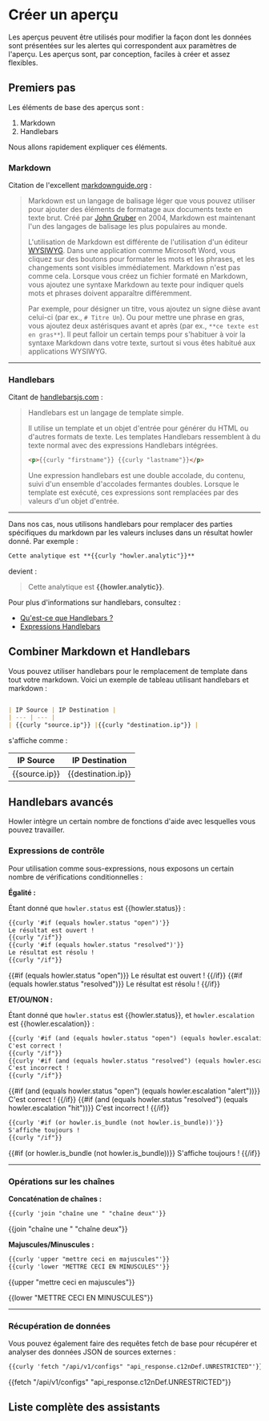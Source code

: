 # Créer un aperçu

Les aperçus peuvent être utilisés pour modifier la façon dont les données sont présentées sur les alertes qui correspondent aux paramètres de l'aperçu. Les aperçus sont, par conception, faciles à créer et assez flexibles.

## Premiers pas

Les éléments de base des aperçus sont :

1. Markdown
2. Handlebars

Nous allons rapidement expliquer ces éléments.

### Markdown

Citation de l'excellent [markdownguide.org](https://www.markdownguide.org/getting-started/) :

> Markdown est un langage de balisage léger que vous pouvez utiliser pour ajouter des éléments de formatage aux documents texte en texte brut. Créé par [John Gruber](https://daringfireball.net/projects/markdown/) en 2004, Markdown est maintenant l'un des langages de balisage les plus populaires au monde.
>
> L'utilisation de Markdown est différente de l'utilisation d'un éditeur [WYSIWYG](https://en.wikipedia.org/wiki/WYSIWYG). Dans une application comme Microsoft Word, vous cliquez sur des boutons pour formater les mots et les phrases, et les changements sont visibles immédiatement. Markdown n'est pas comme cela. Lorsque vous créez un fichier formaté en Markdown, vous ajoutez une syntaxe Markdown au texte pour indiquer quels mots et phrases doivent apparaître différemment.
>
> Par exemple, pour désigner un titre, vous ajoutez un signe dièse avant celui-ci (par ex., `# Titre Un`). Ou pour mettre une phrase en gras, vous ajoutez deux astérisques avant et après (par ex., `**ce texte est en gras**`). Il peut falloir un certain temps pour s'habituer à voir la syntaxe Markdown dans votre texte, surtout si vous êtes habitué aux applications WYSIWYG.

---

### Handlebars

Citant de [handlebarsjs.com](https://handlebarsjs.com/guide/) :

> Handlebars est un langage de template simple.
>
> Il utilise un template et un objet d'entrée pour générer du HTML ou d'autres formats de texte. Les templates Handlebars ressemblent à du texte normal avec des expressions Handlebars intégrées.
>
>```html
> <p>{{curly "firstname"}} {{curly "lastname"}}</p>
>```
>
> Une expression handlebars est une double accolade, du contenu, suivi d'un ensemble d'accolades fermantes doubles. Lorsque le template est exécuté, ces expressions sont remplacées par des valeurs d'un objet d'entrée.

---

Dans nos cas, nous utilisons handlebars pour remplacer des parties spécifiques du markdown par les valeurs incluses dans un résultat howler donné. Par exemple :

```markdown
Cette analytique est **{{curly "howler.analytic"}}**
```

devient :

> Cette analytique est **{{howler.analytic}}**.

Pour plus d'informations sur handlebars, consultez :

- [Qu'est-ce que Handlebars ?](https://handlebarsjs.com/guide/#what-is-handlebars)
- [Expressions Handlebars](https://handlebarsjs.com/guide/expressions.html)

## Combiner Markdown et Handlebars

Vous pouvez utiliser handlebars pour le remplacement de template dans tout votre markdown. Voici un exemple de tableau utilisant handlebars et markdown :

```markdown

| IP Source | IP Destination |
| --- | --- |
| {{curly "source.ip"}} |{{curly "destination.ip"}} |
```

s'affiche comme :

| IP Source | IP Destination |
| --- | --- |
| {{source.ip}} |{{destination.ip}} |

## Handlebars avancés

Howler intègre un certain nombre de fonctions d'aide avec lesquelles vous pouvez travailler.

### Expressions de contrôle

Pour utilisation comme sous-expressions, nous exposons un certain nombre de vérifications conditionnelles :

**Égalité :**

Étant donné que `howler.status` est {{howler.status}} :

```markdown
{{curly '#if (equals howler.status "open")'}}
Le résultat est ouvert !
{{curly "/if"}}
{{curly '#if (equals howler.status "resolved")'}}
Le résultat est résolu !
{{curly "/if"}}
```

{{#if (equals howler.status "open")}}
Le résultat est ouvert !
{{/if}}
{{#if (equals howler.status "resolved")}}
Le résultat est résolu !
{{/if}}

**ET/OU/NON :**

Étant donné que `howler.status` est {{howler.status}}, et `howler.escalation` est {{howler.escalation}} :

```markdown
{{curly '#if (and (equals howler.status "open") (equals howler.escalation "alert"))'}}
C'est correct !
{{curly "/if"}}
{{curly '#if (and (equals howler.status "resolved") (equals howler.escalation "hit"))'}}
C'est incorrect !
{{curly "/if"}}
```

{{#if (and (equals howler.status "open") (equals howler.escalation "alert"))}}
C'est correct !
{{/if}}
{{#if (and (equals howler.status "resolved") (equals howler.escalation "hit"))}}
C'est incorrect !
{{/if}}

```markdown
{{curly '#if (or howler.is_bundle (not howler.is_bundle))'}}
S'affiche toujours !
{{curly "/if"}}
```

{{#if (or howler.is_bundle (not howler.is_bundle))}}
S'affiche toujours !
{{/if}}

---

### Opérations sur les chaînes

**Concaténation de chaînes :**

```markdown
{{curly 'join "chaîne une " "chaîne deux"'}}
```

{{join "chaîne une " "chaîne deux"}}

**Majuscules/Minuscules :**

```markdown
{{curly 'upper "mettre ceci en majuscules"'}}
{{curly 'lower "METTRE CECI EN MINUSCULES"'}}
```

{{upper "mettre ceci en majuscules"}}

{{lower "METTRE CECI EN MINUSCULES"}}

---

### Récupération de données

Vous pouvez également faire des requêtes fetch de base pour récupérer et analyser des données JSON de sources externes :

```markdown
{{curly 'fetch "/api/v1/configs" "api_response.c12nDef.UNRESTRICTED"'}}
```

{{fetch "/api/v1/configs" "api_response.c12nDef.UNRESTRICTED"}}

## Liste complète des assistants
